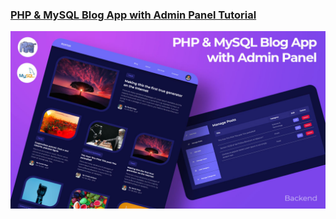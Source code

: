 ### [PHP & MySQL Blog App with Admin Panel Tutorial](https://youtu.be/I010T-UvmRM)

![](thumbnail.jpg)
